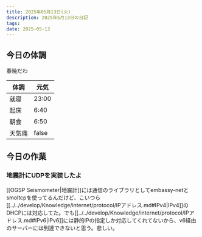 ```yaml
---
title: 2025年05月13日(火)
description: 2025年5月13日の日記
tags: 
date: 2025-05-13
---
```


## 今日の体調
春暁だわ

| 体調  | 元気    |
| --- | ----- |
| 就寝  | 23:00 |
| 起床  | 6:40  |
| 朝食  | 6:50  |
| 天気痛 | false |

## 今日の作業
### 地震計にUDPを実装したよ
[[OGSP Seismometer|地震計]]には通信のライブラリとしてembassy-netとsmoltcpを使ってるんだけど、こいつら[[../../develop/Knowledge/internet/protocol/IPアドレス.md#IPv4|IPv4]]のDHCPには対応してた。でも[[../../develop/Knowledge/internet/protocol/IPアドレス.md#IPv6|IPv6]]には静的IPの指定しか対応してくれてないから、v6経由のサーバーには到達できないと思う。悲しい。